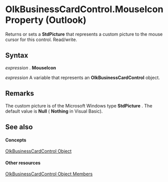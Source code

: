 
# OlkBusinessCardControl.MouseIcon Property (Outlook)

Returns or sets a  **StdPicture** that represents a custom picture to the mouse cursor for this control. Read/write.


## Syntax

 _expression_ . **MouseIcon**

 _expression_ A variable that represents an **OlkBusinessCardControl** object.


## Remarks

The custom picture is of the Microsoft Windows type  **StdPicture** . The default value is **Null** ( **Nothing** in Visual Basic).


## See also


#### Concepts


[OlkBusinessCardControl Object](9a2de42b-7a43-3fd9-7fcc-93fc1508ce0f.md)
#### Other resources


[OlkBusinessCardControl Object Members](62d47d07-74fb-0909-0b17-6e29c0f244f4.md)
